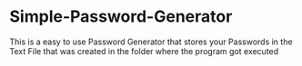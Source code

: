 # Simple-Password-Generator
This is a easy to use Password Generator that stores your Passwords in the Text File that was created in the folder where the program got executed 

